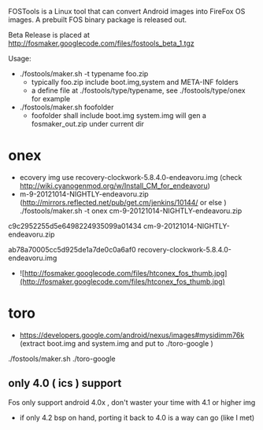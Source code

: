 FOSTools is a Linux tool that can convert Android images into FireFox OS images. A prebuilt FOS binary package is released out.

Beta Release is placed at http://fosmaker.googlecode.com/files/fostools_beta_1.tgz



Usage:
  * ./fostools/maker.sh -t typename foo.zip
    * typically foo.zip include boot.img,system and META-INF folders
    * a define file at ./fostools/type/typename, see ./fostools/type/onex for example
  * ./fostools/maker.sh foofolder
    * foofolder shall include boot.img system.img
will gen a fosmaker\_out.zip under current dir
# onex #

  * ecovery img use recovery-clockwork-5.8.4.0-endeavoru.img (check http://wiki.cyanogenmod.org/w/Install_CM_for_endeavoru)
  * m-9-20121014-NIGHTLY-endeavoru.zip (http://mirrors.reflected.net/pub/get.cm/jenkins/10144/ or else )
./fostools/maker.sh -t onex cm-9-20121014-NIGHTLY-endeavoru.zip

c9c2952255d5e6498224935099a01434  cm-9-20121014-NIGHTLY-endeavoru.zip

ab78a70005cc5d925de1a7de0c0a6af0  recovery-clockwork-5.8.4.0-endeavoru.img

  * ![http://fosmaker.googlecode.com/files/htconex_fos_thumb.jpg](http://fosmaker.googlecode.com/files/htconex_fos_thumb.jpg)
# toro #

  * https://developers.google.com/android/nexus/images#mysidimm76k (extract boot.img and system.img and put to ./toro-google )

./fostools/maker.sh ./toro-google



## only 4.0 ( ics ) support ##
Fos only support android 4.0x , don't waster your time with 4.1 or higher img

  * if only 4.2 bsp on hand, porting it back to 4.0 is a way can go (like I met)